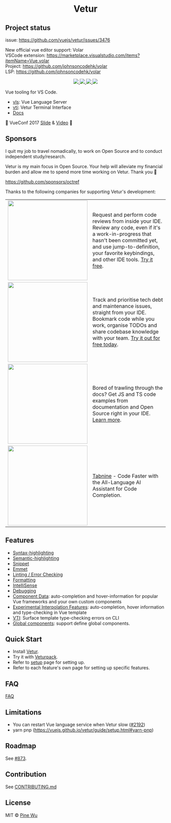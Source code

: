 <p>
  <h1 align="center">Vetur</h1>
</p>

## Project status
issue: https://github.com/vuejs/vetur/issues/3476

New official vue editor support: Volar   
VSCode extension: https://marketplace.visualstudio.com/items?itemName=Vue.volar   
Project: https://github.com/johnsoncodehk/volar   
LSP: https://github.com/johnsoncodehk/volar

<p align="center">
  <a href="https://github.com/vuejs/vetur/actions?query=workflow%3A%22Node+CI%22">
    <img src="https://img.shields.io/github/workflow/status/vuejs/vetur/Node%20CI?label=%20&logo=github&style=flat-square&logoColor=white&color=42b883">
  </a>
  <a href="https://marketplace.visualstudio.com/items?itemName=octref.vetur">
    <img src="https://vsmarketplacebadges.dev/version-short/octref.vetur.png?label=%20&style=flat-square&color=42b883">
  </a>
  <a href="https://marketplace.visualstudio.com/items?itemName=octref.vetur">
    <img src="https://vsmarketplacebadges.dev/installs-short/octref.vetur.png?label=%20&style=flat-square&color=35495e">
  </a>
  <a href="https://marketplace.visualstudio.com/items?itemName=octref.vetur">
    <img src="https://vsmarketplacebadges.dev/rating-short/octref.vetur.png?label=%20&style=flat-square&color=35495e">
  </a>
  <br>
</p>

Vue tooling for VS Code.

- [vls](https://github.com/vuejs/vetur/blob/HEAD/server): Vue Language Server
- [vti](https://github.com/vuejs/vetur/blob/HEAD/vti): Vetur Terminal Interface
- [Docs](https://vuejs.github.io/vetur)

🎉 VueConf 2017 [Slide](https://www.dropbox.com/sh/eb4w8k3orh0j391/AAB3HaJexbGLa2tCP14BI8oJa?dl=0) & [Video](https://www.youtube.com/watch?v=05tNXJ-Kric) 🎉

## Sponsors

I quit my job to travel nomadically, to work on Open Source and to conduct independent study/research.

Vetur is my main focus in Open Source. Your help will alleviate my financial burden and allow me to spend more time working on Vetur. Thank you 🙏

https://github.com/sponsors/octref

Thanks to the following companies for supporting Vetur's development:

<table width="100%">
  <tr>
    <td>
      <a href="https://sponsorlink.codestream.com/?utm_source=vscmarket&amp;utm_campaign=vetur&amp;utm_medium=banner">
        <img src="https://alt-images.codestream.com/codestream_logo_vetur.png" width="250"/>
      </a>
    </td>
    <td>
      Request and perform code reviews from inside your IDE.  Review any code, even if it's a work-in-progress that hasn't been committed yet, and use jump-to-definition, your favorite keybindings, and other IDE tools.
      <a title="Try CodeStream" href="https://sponsorlink.codestream.com/?utm_source=vscmarket&amp;utm_campaign=vetur&amp;utm_medium=banner">Try it free</a>.
    </td>
  </tr>
  <tr>
    <td>
      <a href="https://bit.ly/3dlKf2Z">
        <img src="https://raw.githubusercontent.com/vuejs/vetur/master/asset/stepsize.png" width="250"/>
      </a>
    </td>
    <td>
      Track and prioritise tech debt and maintenance issues, straight from your IDE. Bookmark code while you work, organise TODOs and share codebase knowledge with your team.
      <a title="Try Stepsize" href="https://bit.ly/3dlKf2Z">Try it out for free today</a>.
    </td>
  </tr>
  <tr>
    <td>
      <a href="https://bloop.ai/?utm_source=vscmarket&utm_campaign=vetur&utm_medium=banner">
        <img src="https://user-images.githubusercontent.com/4033249/127679577-daf35b06-3458-4b2d-9772-03afdfaa088b.png" width="250"/>
      </a>
    </td>
    <td>
      Bored of trawling through the docs? Get JS and TS code examples from documentation and Open Source right in your IDE. <a href="https://bloop.ai/?utm_source=vscmarket&utm_campaign=vetur&utm_medium=banner">Learn more</a>.
    </td>
  </tr>
  <tr>
    <td>
      <a href="http://wd5a.2.vu/Vetur">
        <img src="https://user-images.githubusercontent.com/4033249/131348490-ba952c01-c4de-414a-b13a-cbe17014fc07.png" width="250"/>
      </a>
    </td>
    <td>
      <a href="http://wd5a.2.vu/Vetur">Tabnine</a> - Code Faster with the All-Language AI Assistant for Code Completion.
    </td>
  </tr>
</table>

## Features

- [Syntax-highlighting](https://vuejs.github.io/vetur/guide/highlighting.html)
- [Semantic-highlighting](https://vuejs.github.io/vetur/guide/semantic-highlighting.html)
- [Snippet](https://vuejs.github.io/vetur/guide/snippet.html)
- [Emmet](https://vuejs.github.io/vetur/guide/emmet.html)
- [Linting / Error Checking](https://vuejs.github.io/vetur/guide/linting-error.html)
- [Formatting](https://vuejs.github.io/vetur/guide/formatting.html)
- [IntelliSense](https://vuejs.github.io/vetur/guide/intellisense.html)
- [Debugging](https://vuejs.github.io/vetur/guide/debugging.html)
- [Component Data](https://vuejs.github.io/vetur/guide/component-data.html): auto-completion and hover-information for popular Vue frameworks and your own custom components
- [Experimental Interpolation Features](https://vuejs.github.io/vetur/guide/interpolation.html): auto-completion, hover information and type-checking in Vue template
- [VTI](https://vuejs.github.io/vetur/guide/vti.html): Surface template type-checking errors on CLI
- [Global components](https://vuejs.github.io/vetur/guide/global-components.html): support define global components.

## Quick Start

- Install [Vetur](https://marketplace.visualstudio.com/items?itemName=octref.vetur).
- Try it with [Veturpack](https://github.com/octref/veturpack).
- Refer to [setup](https://vuejs.github.io/vetur/guide/setup.html) page for setting up.
- Refer to each feature's own page for setting up specific features.

## FAQ

[FAQ](https://vuejs.github.io/vetur/guide/FAQ.html)

## Limitations

- You can restart Vue language service when Vetur slow ([#2192](https://github.com/vuejs/vetur/issues/2192))
- yarn pnp (https://vuejs.github.io/vetur/guide/setup.html#yarn-pnp)

## Roadmap

See [#873](https://github.com/vuejs/vetur/issues/873).

## Contribution

See [CONTRIBUTING.md](https://github.com/vuejs/vetur/blob/master/.github/CONTRIBUTING.md)

## License

MIT © [Pine Wu](https://github.com/octref) 
